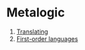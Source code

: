   <script>
  MathJax = {
    tex: {inlineMath: [['$', '$'], ['\\(', '\\)']]}
  };
  </script>
  <script id="MathJax-script" async src="https://cdn.jsdelivr.net/npm/mathjax@3/es5/tex-chtml.js"></script>

# Metalogic

1. [Translating](metalogic-translating.md)
2. [First-order languages](metalogic-first-order-languages.md)
